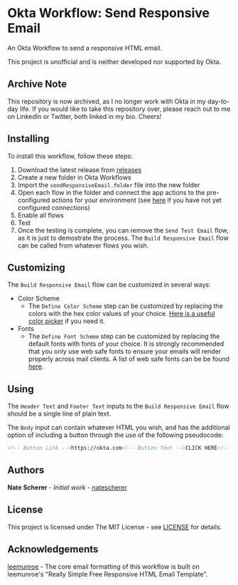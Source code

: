 # Okta Workflow: Send Responsive Email

An Okta Workflow to send a responsive HTML email.

This project is unofficial and is neither developed nor supported by Okta.

## Archive Note

This repository is now archived, as I no longer work with Okta in my day-to-day life. If you would like to take this repository over, please reach out to me on LinkedIn or Twitter, both linked in my bio. Cheers!

## Installing

To install this workflow, follow these steps:

1. Download the latest release from [releases](../../releases)
1. Create a new folder in Okta Workflows
1. Import the `sendResponsiveEmail.folder` file into the new folder
1. Open each flow in the folder and connect the app actions to the pre-configured actions for your environment (see [here](https://help.okta.com/en/prod/Content/Topics/Workflows/workflow-connect-your-applications.htm) if you have not yet configured connections)
1. Enable all flows
1. Test
1. Once the testing is complete, you can remove the `Send Test Email` flow, as it is just to demostrate the process. The `Build Responsive Email` flow can be called from whatever flows you wish.

## Customizing

The `Build Responsive Email` flow can be customized in several ways:

- Color Scheme
  - The `Define Color Scheme` step can be customized by replacing the colors with the hex color values of your choice. [Here is a useful color picker](https://www.w3schools.com/colors/colors_picker.asp) if you need it.
- Fonts
  - The `Define Font Scheme` step can be customized by replacing the default fonts with fonts of your choice. It is strongly recommended that you only use web safe fonts to ensure your emails will render properly across mail clients. A list of web safe fonts can be be found [here](https://www.smartrmail.com/blog/email-safe-fonts-web-safe-fonts-for-email-explained/).

## Using

The `Header Text` and `Footer Text` inputs to the `Build Responsive Email` flow should be a single line of plain text.

The `Body` input can contain whatever HTML you wish, and has the additional option of including a button through the use of the following pseudocode:

```HTML
<!-- Button Link -->https://okta.com<!-- Button Text -->CLICK HERE<!-- Button End -->
```

## Authors

**Nate Scherer** - *Initial work* - [natescherer](https://github.com/natescherer)

## License

This project is licensed under The MIT License - see [LICENSE](LICENSE) for details.

## Acknowledgements

[leemunroe](https://github.com/leemunroe/responsive-html-email-template) - The core email formatting of this workflow is built on leemunroe's "Really Simple Free Responsive HTML Email Template".
